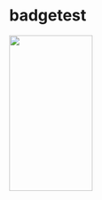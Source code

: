 # badgetest
<img src="https://img.shields.io/badge/Generate%20workflow-blue" width="150" height="280">
